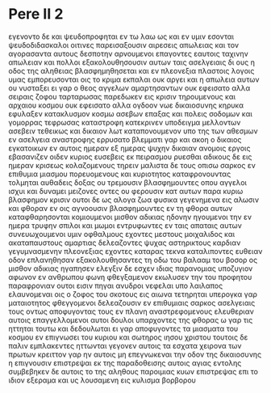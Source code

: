# Pere II 2
εγενοντο δε και ψευδοπροφηται εν τω λαω ως και εν υμιν εσονται ψευδοδιδασκαλοι οιτινες παρεισαξουσιν αιρεσεις απωλειας και τον αγορασαντα αυτους δεσποτην αρνουμενοι επαγοντες εαυτοις ταχινην απωλειαν
και πολλοι εξακολουθησουσιν αυτων ταις ασελγειαις δι ους η οδος της αληθειας βλασφημηθησεται
και εν πλεονεξια πλαστοις λογοις υμας εμπορευσονται οις το κριμα εκπαλαι ουκ αργει και η απωλεια αυτων ου νυσταξει
ει γαρ ο θεος αγγελων αμαρτησαντων ουκ εφεισατο αλλα σειραις ζοφου ταρταρωσας παρεδωκεν εις κρισιν τηρουμενους
και αρχαιου κοσμου ουκ εφεισατο αλλα ογδοον νωε δικαιοσυνης κηρυκα εφυλαξεν κατακλυσμον κοσμω ασεβων επαξας
και πολεις σοδομων και γομορρας τεφρωσας καταστροφη κατεκρινεν υποδειγμα μελλοντων ασεβειν τεθεικως
και δικαιον λωτ καταπονουμενον υπο της των αθεσμων εν ασελγεια αναστροφης ερρυσατο
βλεμματι γαρ και ακοη ο δικαιος εγκατοικων εν αυτοις ημεραν εξ ημερας ψυχην δικαιαν ανομοις εργοις εβασανιζεν
οιδεν κυριος ευσεβεις εκ πειρασμου ρυεσθαι αδικους δε εις ημεραν κρισεως κολαζομενους τηρειν
μαλιστα δε τους οπισω σαρκος εν επιθυμια μιασμου πορευομενους και κυριοτητος καταφρονουντας τολμηται αυθαδεις δοξας ου τρεμουσιν βλασφημουντες
οπου αγγελοι ισχυι και δυναμει μειζονες οντες ου φερουσιν κατ αυτων παρα κυριω βλασφημον κρισιν
ουτοι δε ως αλογα ζωα φυσικα γεγενημενα εις αλωσιν και φθοραν εν οις αγνοουσιν βλασφημουντες εν τη φθορα αυτων καταφθαρησονται
κομιουμενοι μισθον αδικιας ηδονην ηγουμενοι την εν ημερα τρυφην σπιλοι και μωμοι εντρυφωντες εν ταις απαταις αυτων συνευωχουμενοι υμιν 
οφθαλμους εχοντες μεστους μοιχαλιδος και ακαταπαυστους αμαρτιας δελεαζοντες ψυχας αστηρικτους καρδιαν γεγυμνασμενην πλεονεξιας εχοντες καταρας τεκνα
καταλιποντες ευθειαν οδον επλανηθησαν εξακολουθησαντες τη οδω του βαλααμ του βοσορ ος μισθον αδικιας ηγαπησεν
ελεγξιν δε εσχεν ιδιας παρανομιας υποζυγιον αφωνον εν ανθρωπου φωνη φθεγξαμενον εκωλυσεν την του προφητου παραφρονιαν
ουτοι εισιν πηγαι ανυδροι νεφελαι υπο λαιλαπος ελαυνομεναι οις ο ζοφος του σκοτους εις αιωνα τετηρηται
υπερογκα γαρ ματαιοτητος φθεγγομενοι δελεαζουσιν εν επιθυμιαις σαρκος ασελγειαις τους οντως αποφυγοντας τους εν πλανη αναστρεφομενους 
ελευθεριαν αυτοις επαγγελλομενοι αυτοι δουλοι υπαρχοντες της φθορας ω γαρ τις ηττηται τουτω και δεδουλωται
ει γαρ αποφυγοντες τα μιασματα του κοσμου εν επιγνωσει του κυριου και σωτηρος ιησου χριστου τουτοις δε παλιν εμπλακεντες ηττωνται γεγονεν αυτοις τα εσχατα χειρονα των πρωτων
κρειττον γαρ ην αυτοις μη επεγνωκεναι την οδον της δικαιοσυνης η επιγνουσιν επιστρεψαι εκ της παραδοθεισης αυτοις αγιας εντολης 
συμβεβηκεν δε αυτοις το της αληθους παροιμιας κυων επιστρεψας επι το ιδιον εξεραμα και υς λουσαμενη εις κυλισμα βορβορου
